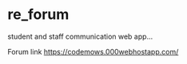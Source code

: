 # re_forum
student and staff communication web app...

Forum link https://codemows.000webhostapp.com/
